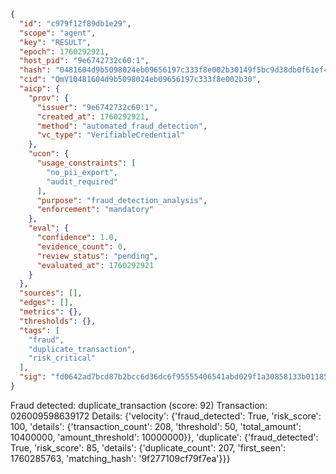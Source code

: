 ```json
{
  "id": "c979f12f89db1e29",
  "scope": "agent",
  "key": "RESULT",
  "epoch": 1760292921,
  "host_pid": "9e6742732c60:1",
  "hash": "0481604d9b5098024eb09656197c333f8e002b30149f5bc9d38db0f61ef4ef03",
  "cid": "QmV10481604d9b5098024eb09656197c333f8e002b30",
  "aicp": {
    "prov": {
      "issuer": "9e6742732c60:1",
      "created_at": 1760292921,
      "method": "automated_fraud_detection",
      "vc_type": "VerifiableCredential"
    },
    "ucon": {
      "usage_constraints": [
        "no_pii_export",
        "audit_required"
      ],
      "purpose": "fraud_detection_analysis",
      "enforcement": "mandatory"
    },
    "eval": {
      "confidence": 1.0,
      "evidence_count": 0,
      "review_status": "pending",
      "evaluated_at": 1760292921
    }
  },
  "sources": [],
  "edges": [],
  "metrics": {},
  "thresholds": {},
  "tags": [
    "fraud",
    "duplicate_transaction",
    "risk_critical"
  ],
  "sig": "fd0642ad7bcd87b2bcc6d36dc6f95555406541abd029f1a30858133b0118580e"
}
```

Fraud detected: duplicate_transaction (score: 92)
Transaction: 026009598639172
Details: {'velocity': {'fraud_detected': True, 'risk_score': 100, 'details': {'transaction_count': 208, 'threshold': 50, 'total_amount': 10400000, 'amount_threshold': 10000000}}, 'duplicate': {'fraud_detected': True, 'risk_score': 85, 'details': {'duplicate_count': 207, 'first_seen': 1760285763, 'matching_hash': '9f277109cf79f7ea'}}}